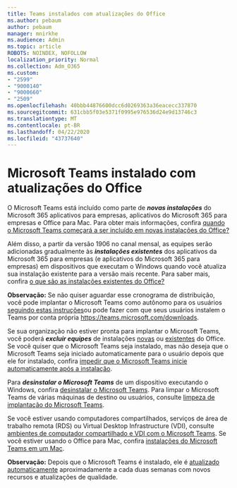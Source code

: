 ```yaml
---
title: Teams instalados com atualizações do Office
ms.author: pebaum
author: pebaum
manager: mnirkhe
ms.audience: Admin
ms.topic: article
ROBOTS: NOINDEX, NOFOLLOW
localization_priority: Normal
ms.collection: Adm_O365
ms.custom:
- "2599"
- "9000140"
- "9000660"
- "2509"
ms.openlocfilehash: 40bbb44876600dcc6d0269363a36eacecc337870
ms.sourcegitcommit: 631cbb5f03e5371f0995e976536d24e9d13746c3
ms.translationtype: MT
ms.contentlocale: pt-BR
ms.lasthandoff: 04/22/2020
ms.locfileid: "43737640"
---
```

# <a name="microsoft-teams-installed-with-office-updates"></a>Microsoft Teams instalado com atualizações do Office

O Microsoft Teams está incluído como parte de ***novas instalações*** do Microsoft 365 aplicativos para empresas, aplicativos do Microsoft 365 para empresas e Office para Mac. Para obter mais informações, confira [quando o Microsoft Teams começará a ser incluído em novas instalações do Office?](https://docs.microsoft.com/deployoffice/teams-install#when-will-microsoft-teams-start-being-included-with-new-installations-of-office-365-proplus)

Além disso, a partir da versão 1906 no canal mensal, as equipes serão adicionadas gradualmente às ***instalações existentes*** dos aplicativos da Microsoft 365 para empresas (e aplicativos do Microsoft 365 para empresas) em dispositivos que executam o Windows quando você atualiza sua instalação existente para a versão mais recente. Para saber mais, confira [o que são as instalações existentes do Office?](https://docs.microsoft.com/deployoffice/teams-install#what-about-existing-installations-of-office-365-proplus)

**Observação:** Se não quiser aguardar esse cronograma de distribuição, você pode implantar o Microsoft Teams como autônomo para os usuários [seguindo estas instruções](https://docs.microsoft.com/MicrosoftTeams/msi-deployment)ou pode fazer com que seus usuários instalem o Teams por conta própria https://teams.microsoft.com/downloads.

Se sua organização não estiver pronta para implantar o Microsoft Teams, você poderá ***excluir equipes*** de instalações [novas](https://docs.microsoft.com/deployoffice/teams-install#how-to-exclude-microsoft-teams-from-new-installations-of-office-365-proplus) ou [existentes](https://docs.microsoft.com/deployoffice/teams-install#use-group-policy-to-control-the-installation-of-microsoft-teams) do Office. Se você quiser que o Microsoft Teams seja instalado, mas não deseja que o Microsoft Teams seja iniciado automaticamente para o usuário depois que ele for instalado, confira [impedir que o Microsoft Teams inicie automaticamente após a instalação](https://docs.microsoft.com/deployoffice/teams-install#use-group-policy-to-prevent-microsoft-teams-from-starting-automatically-after-installation).

Para ***desinstalar o Microsoft Teams*** de um dispositivo executando o Windows, confira [desinstalar o Microsoft Teams](https://support.office.com/article/uninstall-microsoft-teams-3b159754-3c26-4952-abe7-57d27f5f4c81). Para limpar o Microsoft Teams de várias máquinas de destino ou usuários, consulte [limpeza de implantação do Microsoft Teams](https://docs.microsoft.com/microsoftteams/scripts/powershell-script-teams-deployment-clean-up).

Se você estiver usando computadores compartilhados, serviços de área de trabalho remota (RDS) ou Virtual Desktop Infrastructure (VDI), consulte [ambientes de computador compartilhado e VDI com o Microsoft Teams](https://docs.microsoft.com/deployoffice/teams-install#shared-computer-and-vdi-environments-with-microsoft-teams). Se você estiver usando o Office para Mac, confira [instalações do Microsoft Teams em um Mac](https://docs.microsoft.com/deployoffice/teams-install#microsoft-teams-installations-on-a-mac).

**Observação:** Depois que o Microsoft Teams é instalado, ele é [atualizado automaticamente](https://docs.microsoft.com/deployoffice/teams-install#feature-and-quality-updates-for-microsoft-teams) aproximadamente a cada duas semanas com novos recursos e atualizações de qualidade. 